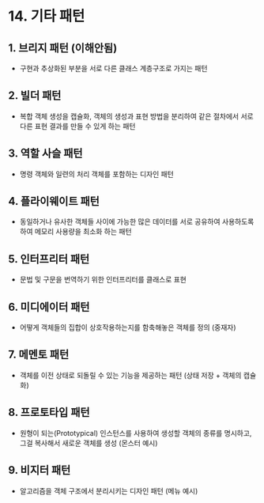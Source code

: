 # 14. 기타 패턴
## 1. 브리지 패턴 (이해안됨)
- 구현과 추상화된 부분을 서로 다른 클래스 계층구조로 가지는 패턴
## 2. 빌더 패턴
- 복합 객체 생성을 캡슐화, 객체의 생성과 표현 방법을 분리하여 같은 절차에서 서로 다른 표현 결과를 만들 수 있게 하는 패턴
## 3. 역할 사슬 패턴
- 명령 객체와 일련의 처리 객체를 포함하는 디자인 패턴
## 4. 플라이웨이트 패턴
- 동일하거나 유사한 객체들 사이에 가능한 많은 데이터를 서로 공유하여 사용하도록 하여 메모리 사용량을 최소화 하는 패턴
## 5. 인터프리터 패턴
- 문법 및 구문을 번역하기 위한 인터프리터를 클래스로 표현
## 6. 미디에이터 패턴
- 어떻게 객체들의 집합이 상호작용하는지를 함축해놓은 객체를 정의 (중재자)
## 7. 메멘토 패턴
- 객체를 이전 상태로 되돌릴 수 있는 기능을 제공하는 패턴 (상태 저장 + 객체의 캡슐화)
## 8. 프로토타입 패턴
- 원형이 되는(Prototypical) 인스턴스를 사용하여 생성할 객체의 종류를 명시하고, 그걸 복사해서 새로운 객체를 생성 (몬스터 예시)
## 9. 비지터 패턴
- 알고리즘을 객체 구조에서 분리시키는 디자인 패턴 (메뉴 예시)
